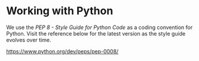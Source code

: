 # Working with Python
We use the _PEP 8 - Style Guide for Python Code_ as a coding convention for Python. Visit the reference below for the latest version as the style guide evolves over time.

https://www.python.org/dev/peps/pep-0008/